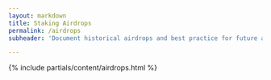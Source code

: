 ```yaml
---
layout: markdown
title: Staking Airdrops
permalink: /airdrops
subheader: 'Document historical airdrops and best practice for future airdrops'

---
```



{% include partials/content/airdrops.html %}
